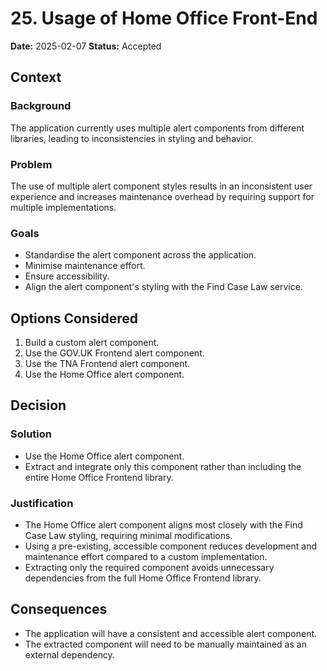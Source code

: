 # 25. Usage of Home Office Front-End

**Date:** 2025-02-07
**Status:** Accepted

## Context

### Background

The application currently uses multiple alert components from different libraries, leading to inconsistencies in styling and behavior.

### Problem

The use of multiple alert component styles results in an inconsistent user experience and increases maintenance overhead by requiring support for multiple implementations.

### Goals

- Standardise the alert component across the application.
- Minimise maintenance effort.
- Ensure accessibility.
- Align the alert component's styling with the Find Case Law service.

## Options Considered

1. Build a custom alert component.
2. Use the GOV.UK Frontend alert component.
3. Use the TNA Frontend alert component.
4. Use the Home Office alert component.

## Decision

### Solution

- Use the Home Office alert component.
- Extract and integrate only this component rather than including the entire Home Office Frontend library.

### Justification

- The Home Office alert component aligns most closely with the Find Case Law styling, requiring minimal modifications.
- Using a pre-existing, accessible component reduces development and maintenance effort compared to a custom implementation.
- Extracting only the required component avoids unnecessary dependencies from the full Home Office Frontend library.

## Consequences

- The application will have a consistent and accessible alert component.
- The extracted component will need to be manually maintained as an external dependency.
